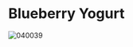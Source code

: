 # Blueberry Yogurt
![040039](https://user-images.githubusercontent.com/50277379/140708824-efdd277d-b526-4589-8e35-f8d4c82d9ea0.jpg)
